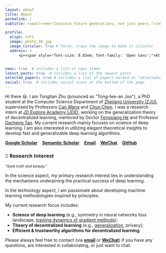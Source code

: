 ```yaml
---
layout: about
title: About
permalink: /
subtitle: <small><em>"Convince future generations, not just peers."</em></small>

profile:
  align: left
  image: photo_10.jpg
  image_circular: True # false: crops the image to make it circular
  address: >
      <p><span style="font-size: 0.85em; font-family: 'Open Sans';">At the gorgeous <a href='https://en.wikipedia.org/wiki/West_Lake'>Westlake</a>, <a href='https://en.wikipedia.org/wiki/Hangzhou'>Hangzhou</a></span></p>


news: true  # includes a list of news items
latest_posts: true  # includes a list of the newest posts
selected_papers: true # includes a list of papers marked as "selected={true}"
social: true  # includes social icons at the bottom of the page
---
```


<!--[<span style="font-weight: bold; color: #B509AC;">Zhejiang University</span>](https://www.zju.edu.cn/english/)-->

Hi there 😃. I am Tongtian Zhu (prounced as "Tong-tee-an Joo"), a PhD student at the Computer Science Department of [Zhejiang University (ZJU)](https://www.zju.edu.cn/english/), supervised by Professors [Can Wang](https://person.zju.edu.cn/en/wangcan) and [Chun Chen](https://person.zju.edu.cn/en/0082004). <!-- I earned my B.S. degree in Mathematical Science from CUMTB, as well as my B.Econ. degree in Economics (double degree) from [<span style="font-weight: bold; color: #B509AC;">Peking University</span>](https://english.pku.edu.cn/) (PKU) in 2021. --> 
I was a research intern at [JD Explore Academy (JDE)](https://jdcorporateblog.com/jd-unveils-four-new-enterprise-level-products/jd-explore-academy/), working on the generalization theory of decentralized learning,  mentored by Doctor [Fengxiang He](https://fengxianghe.github.io/) and Professor [Dacheng Tao](https://www.sydney.edu.au/engineering/about/our-people/academic-staff/dacheng-tao.html).
My current research mainly focuses on science of deep learning. I am also interested in utilizing elegant theoretical insights to develop fast and generalizable deep learning algorithms.

<i class="ai ai-google-scholar"></i> [**Google Scholar**](https://scholar.google.com/citations?user=QvBDUsIAAAAJ&hl=en) &nbsp;&nbsp; <i class="fas fa-book"></i> [**Semantic Scholar**](https://www.semanticscholar.org/author/Tongtian-Zhu/2173757802) &nbsp;&nbsp; <!--<i class="fa fa-twitter"></i> [**Twitter**](https://twitter.com/Raiden13238619/) &nbsp;&nbsp;--> <i class="fa fa-envelope"></i> [**Email**](mailto:raiden@zju.edu.cn) &nbsp;&nbsp; <i class="fa fa-weixin"></i> [**WeChat**](https://raw.githubusercontent.com/Raiden-Zhu/Raiden-Zhu.github.io/master/assets/img/WeChat_QR_code.jpg) &nbsp;&nbsp;  <i class="fa fa-github"></i> [**GitHub**](https://github.com/Raiden-Zhu) 

<!-- <br/>&nbsp;&nbsp; <i class="fab fa-zhihu"></i> [**Zhihu**](https://www.zhihu.com/people/you-li-70-94) <br/> -->

### <span style="font-family: 'Open Sans'; font-weight: bold;">🦄 Research Interest</span>

<small><em>"Seek truth and beauty."</em></small>

In the science aspect, my primary research interest lies in understanding the mechanisms underpining the practical success of deep learning. 
<!-- My ultimate goal is to understand the emergence of intelligence (both machine intelligence and biological intelligence). -->
In the technology aspect, I am passionate about developing machine learning methodologies inspired by principles. 

My current research focus includes:
- **Science of deep learning** (e.g., symmetry in neural networks loss landscape, [training dynamics of gradient methods](https://arxiv.org/abs/2306.02913));
- **Theory of decentralized learning** (e.g., [generalization](https://arxiv.org/abs/2206.12680), privacy);
- **Efficient & trustworthy algorithms for decentralized learning**.

Please always feel free to contact (via [**email**](mailto:raiden@zju.edu.cn) or [**WeChat**](https://raw.githubusercontent.com/Raiden-Zhu/Raiden-Zhu.github.io/master/assets/img/WeChat_QR_code.jpg)) if you have any questions, are interested in collaborating, or just want to chat.  <!-- For regular updates and insights, feel free to follow my [**Twitter**](https://twitter.com/Raiden13238619) as well. -->

<!-- Write your biography here. Tell the world about yourself. Link to your favorite [subreddit](http://reddit.com). You can put a picture in, too. The code is already in, just name your picture `prof_pic.jpg` and put it in the `img/` folder.

Put your address / P.O. box / other info right below your picture. You can also disable any these elements by editing `profile` property of the YAML header of your `_pages/about.md`. Edit `_bibliography/papers.bib` and Jekyll will render your [publications page](/al-folio/publications/) automatically.

Link to your social media connections, too. This theme is set up to use [Font Awesome icons](http://fortawesome.github.io/Font-Awesome/) and [Academicons](https://jpswalsh.github.io/academicons/), like the ones below. Add your Facebook, Twitter, LinkedIn, Google Scholar, or just disable all of them. -->
